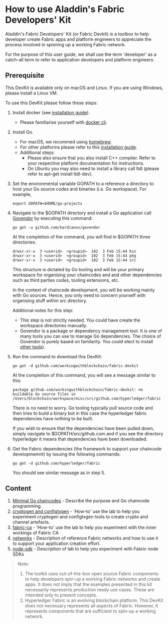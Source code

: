 # How to use Aladdin's Fabric Developers' Kit

Aladdin's Fabric Developers' Kit (or Fabric Devkit) is a toolbox to help developer create Fabric apps and platform engineers to appreciate the process involved in spinning up a working Fabric network. 

For the purpose of this user guide, we shall use the term 'developer' as a catch-all term to refer to application developers and platform engineers.

## <a name="prerequisite">Prerequisite</a>

This DevKit is available only on macOS and Linux. If you are using Windows, please install a Linux VM.

To use this DevKit please follow these steps:

1. Install docker (see [installation guide](https://docs.docker.com/install/)).
   * Please familiarise yourself with [docker cli](https://docs.docker.com/get-started/).
2. Install Go.
   * For macOS, we recommed using [homebrew](https://brew.sh/).
   * For other platforms please refer to this [installation guide](https://golang.org/doc/install#install).
   * Additional steps:
      * Please also ensure that you also install C++ compiler. Refer to your respective platform documentation for instructions.
      * On Ubuntu you may also need to install a library call ltdl (please refer to apt-get install ltdl-dev).
3. Set the environmental variable GOPATH to a reference a directory to host your Go source codes and binaries (i.e. Go workspace). For example,
    ```
    export GOPATH=$HOME/go-projects
    ```
4. Navigate to the $GOPATH directory and install a Go application call [Govendor](https://github.com/kardianos/govendor) by executing this command:
    ```
    go get -u github.com/kardianos/govendor
    ```
    At the completion of the command, you will find in $GOPATH three directories:
    ```
    drwxr-xr-x  3 <userid>  <groupid>  102  3 Feb 15:44 bin
    drwxr-xr-x  3 <userid>  <groupid>  102  3 Feb 15:44 pkg
    drwxr-xr-x  3 <userid>  <groupid>  102  3 Feb 15:44 src
    ```
    This structure is dictated by Go tooling and will be your primary workspace for organising your chaincodes and and other dependencies such as third parties codes, tooling extensions, etc.

    In the context of chaincode development, you will be working mainly with Go sources. Hence, you only need to concern yourself with organising stuff within src directory.

    Additional notes for this step:

    * This step is not strictly needed. You could have create the workspace directories manually.
    * Govendor is a package or dependency management tool. It is one of many tools you can use to manage Go dependencies. The choice of Govendor is purely based on familarity. You could elect to install [other tools](https://github.com/golang/go/wiki/PackageManagementTools)).
5. Run the command to download this DevKit:
   ```
   go get -d github.com/workingwithblockchain/fabric-devkit
   ```
   At the completion of this command, you will see a message similar to this:
   ```
   package github.com/workingwithblockchain/fabric-devkit: no buildable Go source files in /Users/blockchain/workspace/misc/src/github.com/hyperledger/fabric
    ```
   There is no need to worry. Go tooling typically pull source code and then tries to build a binary but in this case the hyperledger fabric dependencies have nothing to be built.

   If you wish to ensure that the dependencies have been pulled down, simply navigate to $GOPATH/src/github.com and if you see the directory hyperledger it means that dependencies have been downloaded.
6. Get the Fabric dependencies (the framework to support your chaincode developmemnt) by issuing the following commands:
   ```
   go get -d github.com/hyperledger/fabric
   ```
   You should see similar message as in step 5.

## Content

1. [Minimal Go chaincodes](./chaincodes.md) - Describe the purpose and Go chaincode programming.
2. [cryptogen and configtxgen](./crypto-configtx.md) - 'How-to' use the lab to help you experiment cryptogen and configtxgen tools to create crypto and channel artefacts. 
3. [fabric-ca](./fabric-ca.md) - 'How-to' use the lab to help you experiment with the inner workings of Fabric CA 
4. [networks](./networks.md) - Description of reference Fabric networks and how to use it to support your application creation effort.
5. [node-sdk](./node-sdk.md) - Description of lab to help you experiment with Fabric node SDKs 

> Note:
> 1. The toolkit uses out-of-the-box open source Fabric components to help developers spin-up a working Fabric networks and create apps. It does not imply that the examples presented in this kit necessarily represents production ready use cases. These are intended only to present concepts.
> 2. Hyperledger Fabric is an evolving blockchain platform. This DevKit does not necessary represents all aspects of Fabric. However, it represents components that are sufficient to spin-up a working network.